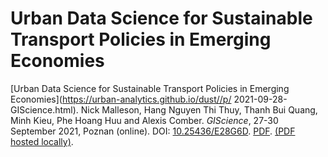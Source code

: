 # Urban Data Science for Sustainable Transport Policies in Emerging Economies


[Urban Data Science for Sustainable Transport Policies in Emerging Economies](https://urban-analytics.github.io/dust//p/
2021-09-28-GIScience.html). Nick Malleson, Hang Nguyen Thi Thuy, Thanh Bui Quang, Minh Kieu, Phe Hoang Huu and Alexis Comber. _GIScience_, 27-30 September 2021, Poznan (online). DOI: [10.25436/E28G6D](https://doi.org/10.25436/E28G6D). [PDF](https://escholarship.org/content/qt5zt0p1ft/qt5zt0p1ft.pdf?t=r0am2f). [(PDF hosted locally)](./malleson.pdf).
